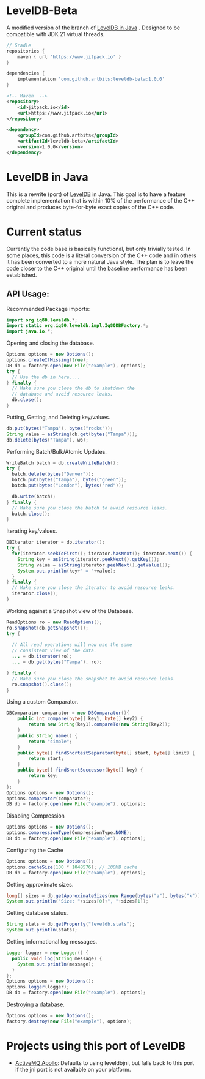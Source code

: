 # LevelDB-Beta

A modified version of the branch of [LevelDB in Java](https://github.com/dain/leveldb) . Designed to be compatible with JDK 21 virtual threads.

```groovy
// Gradle
repositories {
    maven { url 'https://www.jitpack.io' }
}

dependencies {
    implementation 'com.github.artbits:leveldb-beta:1.0.0'
}
```
```xml
<!-- Maven  -->
<repository>
    <id>jitpack.io</id>
    <url>https://www.jitpack.io</url>
</repository>

<dependency>
    <groupId>com.github.artbits</groupId>
    <artifactId>leveldb-beta</artifactId>
    <version>1.0.0</version>
</dependency>
```


# LevelDB in Java

This is a rewrite (port) of [LevelDB](http://code.google.com/p/leveldb/) in
Java.  This goal is to have a feature complete implementation that is within
10% of the performance of the C++ original and produces byte-for-byte exact
copies of the C++ code.

# Current status

Currently the code base is basically functional, but only trivially tested.
In some places, this code is a literal conversion of the C++ code and in
others it has been converted to a more natural Java style.  The plan is to
leave the code closer to the C++ original until the baseline performance has
been established.

## API Usage:

Recommended Package imports:

```java
import org.iq80.leveldb.*;
import static org.iq80.leveldb.impl.Iq80DBFactory.*;
import java.io.*;
```

Opening and closing the database.

```java
Options options = new Options();
options.createIfMissing(true);
DB db = factory.open(new File("example"), options);
try {
  // Use the db in here....
} finally {
  // Make sure you close the db to shutdown the 
  // database and avoid resource leaks.
  db.close();
}
```

Putting, Getting, and Deleting key/values.

```java
db.put(bytes("Tampa"), bytes("rocks"));
String value = asString(db.get(bytes("Tampa")));
db.delete(bytes("Tampa"), wo);
```

Performing Batch/Bulk/Atomic Updates.

```java
WriteBatch batch = db.createWriteBatch();
try {
  batch.delete(bytes("Denver"));
  batch.put(bytes("Tampa"), bytes("green"));
  batch.put(bytes("London"), bytes("red"));

  db.write(batch);
} finally {
  // Make sure you close the batch to avoid resource leaks.
  batch.close();
}
```

Iterating key/values.

```java
DBIterator iterator = db.iterator();
try {
  for(iterator.seekToFirst(); iterator.hasNext(); iterator.next()) {
    String key = asString(iterator.peekNext().getKey());
    String value = asString(iterator.peekNext().getValue());
    System.out.println(key+" = "+value);
  }
} finally {
  // Make sure you close the iterator to avoid resource leaks.
  iterator.close();
}
```

Working against a Snapshot view of the Database.

```java
ReadOptions ro = new ReadOptions();
ro.snapshot(db.getSnapshot());
try {
  
  // All read operations will now use the same 
  // consistent view of the data.
  ... = db.iterator(ro);
  ... = db.get(bytes("Tampa"), ro);

} finally {
  // Make sure you close the snapshot to avoid resource leaks.
  ro.snapshot().close();
}
```

Using a custom Comparator.

```java
DBComparator comparator = new DBComparator(){
    public int compare(byte[] key1, byte[] key2) {
        return new String(key1).compareTo(new String(key2));
    }
    public String name() {
        return "simple";
    }
    public byte[] findShortestSeparator(byte[] start, byte[] limit) {
        return start;
    }
    public byte[] findShortSuccessor(byte[] key) {
        return key;
    }
};
Options options = new Options();
options.comparator(comparator);
DB db = factory.open(new File("example"), options);
```
    
Disabling Compression

```java
Options options = new Options();
options.compressionType(CompressionType.NONE);
DB db = factory.open(new File("example"), options);
```

Configuring the Cache

```java    
Options options = new Options();
options.cacheSize(100 * 1048576); // 100MB cache
DB db = factory.open(new File("example"), options);
```

Getting approximate sizes.

```java
long[] sizes = db.getApproximateSizes(new Range(bytes("a"), bytes("k")), new Range(bytes("k"), bytes("z")));
System.out.println("Size: "+sizes[0]+", "+sizes[1]);
```
    
Getting database status.

```java
String stats = db.getProperty("leveldb.stats");
System.out.println(stats);
```

Getting informational log messages.

```java
Logger logger = new Logger() {
  public void log(String message) {
    System.out.println(message);
  }
};
Options options = new Options();
options.logger(logger);
DB db = factory.open(new File("example"), options);
```

Destroying a database.

```java    
Options options = new Options();
factory.destroy(new File("example"), options);
```

# Projects using this port of LevelDB

* [ActiveMQ Apollo](http://activemq.apache.org/apollo/): Defaults to using leveldbjni, but falls 
  back to this port if the jni port is not available on your platform.

